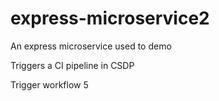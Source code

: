# express-microservice2
An express microservice used to demo

Triggers a CI pipeline in CSDP

Trigger workflow 5
